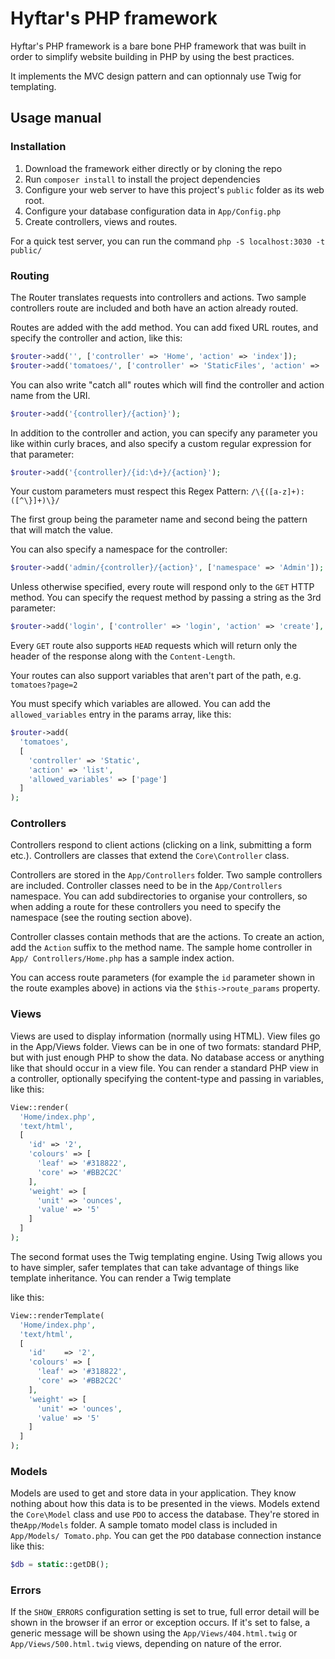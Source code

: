 # Hyftar's PHP framework

Hyftar's PHP framework is a bare bone PHP framework that was built in order to
simplify website building in PHP by using the best practices.

It implements the MVC design pattern and can optionnaly use Twig for
templating.

## Usage manual

### Installation

1.  Download the framework either directly or by cloning the repo
2.  Run `composer install` to install the project dependencies
3.  Configure your web server to have this project's `public` folder as
    its web root.
4.  Configure your database configuration data in `App/Config.php`
5.  Create controllers, views and routes.

For a quick test server, you can run the command `php -S localhost:3030 -t public/`

### Routing

The Router translates requests into controllers and actions.
Two sample controllers route are included and both have an action already
routed.

Routes are added with the add method. You can add fixed URL routes, and specify
the controller and action, like this:

```php
$router->add('', ['controller' => 'Home', 'action' => 'index']);
$router->add('tomatoes/', ['controller' => 'StaticFiles', 'action' => 'tomatoes']);
```

You can also write "catch all" routes which will find the controller and
action name from the URI.

```php
$router->add('{controller}/{action}');
```

In addition to the controller and action, you can specify any parameter you
like within curly braces, and also specify a custom regular expression for that
parameter:

```php
$router->add('{controller}/{id:\d+}/{action}');
```

Your custom parameters must respect this Regex Pattern:
`/\{([a-z]+):([^\}]+)\}/`

The first group being the parameter name and second being the pattern that
will match the value.

You can also specify a namespace for the controller:

```php
$router->add('admin/{controller}/{action}', ['namespace' => 'Admin']);
```

Unless otherwise specified, every route will respond only to the `GET` HTTP
method. You can specify the request method by passing a string as the 3rd
parameter:

```php
$router->add('login', ['controller' => 'login', 'action' => 'create'], 'POST');
```

Every `GET` route also supports `HEAD` requests which will return only the
header of the response along with the `Content-Length`.

Your routes can also support variables that aren't part of the path, e.g.
`tomatoes?page=2`

You must specify which variables are allowed. You can add the
`allowed_variables` entry in the params array, like this:

```php
$router->add(
  'tomatoes',
  [
    'controller' => 'Static',
    'action' => 'list',
    'allowed_variables' => ['page']
  ]
);
```


### Controllers

Controllers respond to client actions (clicking on a link, submitting a form
etc.). Controllers are classes that extend the `Core\Controller` class.

Controllers are stored in the `App/Controllers` folder. Two sample controllers
are included. Controller classes need to be in the `App/Controllers` namespace.
You can add subdirectories to organise your controllers, so when adding a route
for these controllers you need to specify the namespace (see the routing
section above).

Controller classes contain methods that are the actions. To create an action,
add the `Action` suffix to the method name. The sample home controller in `App/
Controllers/Home.php` has a sample index action.

You can access route parameters (for example the `id` parameter shown in the
route examples above) in actions via the `$this->route_params` property.

### Views

Views are used to display information (normally using HTML). View
files go in the App/Views folder. Views can be in one of two formats: standard
PHP, but with just enough PHP to show the data. No database access or anything
like that should occur in a view file. You can render a standard PHP view in a
controller, optionally specifying the content-type and passing in variables,
like this:

```php
View::render(
  'Home/index.php',
  'text/html',
  [
    'id' => '2',
    'colours' => [
      'leaf' => '#318822',
      'core' => '#BB2C2C'
    ],
    'weight' => [
      'unit' => 'ounces',
      'value' => '5'
    ]
  ]
);
```

The second format uses the Twig templating engine. Using Twig
allows you to have simpler, safer templates that can take advantage
of things like template inheritance. You can render a Twig template

like this:
```php
View::renderTemplate(
  'Home/index.php',
  'text/html',
  [
    'id'    => '2',
    'colours' => [
      'leaf' => '#318822',
      'core' => '#BB2C2C'
    ],
    'weight' => [
      'unit' => 'ounces',
      'value' => '5'
    ]
  ]
);
```



### Models

Models are used to get and store data in your application. They know nothing
about how this data is to be presented in the views. Models extend the
`Core\Model` class and use `PDO` to access the database. They're stored in
the`App/Models` folder. A sample tomato model class is included in `App/Models/
Tomato.php`. You can get the `PDO` database connection instance like this:

```php
$db = static::getDB();
```

### Errors

If the `SHOW_ERRORS` configuration setting is set to
true, full error detail will be shown in the
browser if an error or exception occurs. If it's
set to false, a generic message will be shown using
the `App/Views/404.html.twig` or `App/Views/500.html.twig` views,
depending on nature of the error.
